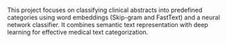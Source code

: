 This project focuses on classifying clinical abstracts into predefined categories using word embeddings (Skip-gram and FastText) and a neural network classifier. It combines semantic text representation with deep learning for effective medical text categorization.
